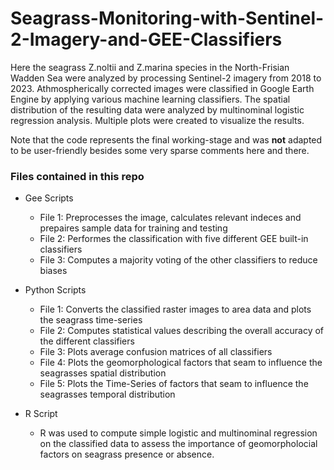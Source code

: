 # Seagrass-Monitoring-with-Sentinel-2-Imagery-and-GEE-Classifiers
Here the seagrass Z.noltii and Z.marina species in the North-Frisian Wadden Sea were analyzed by processing Sentinel-2 imagery from 2018 to 2023. 
Athmospherically corrected images were classified in Google Earth Engine by applying various machine learning classifiers. 
The spatial distribution of the resulting data were analyzed by multinominal logistic regression analysis. 
Multiple plots were created to visualize the results.

Note that the code represents the final working-stage and was **not** adapted to be user-friendly besides some very sparse comments here and there.

### Files contained in this repo

* Gee Scripts
  * File 1: Preprocesses the image, calculates relevant indeces and prepaires sample data for training and testing
  * File 2: Performes the classification with five different GEE built-in classifiers
  * File 3: Computes a majority voting of the other classifiers to reduce biases

* Python Scripts
  * File 1: Converts the classified raster images to area data and plots the seagrass time-series
  * File 2: Computes statistical values describing the overall accuracy of the different classifiers
  * File 3: Plots average confusion matrices of all classifiers
  * File 4: Plots the geomorphological factors that seam to influence the seagrasses spatial distribution
  * File 5: Plots the Time-Series of factors that seam to influence the seagrasses temporal distribution

* R Script
  * R was used to compute simple logistic and multinominal regression on the classified data to assess the importance of geomorpholocial factors on seagrass presence or absence. 
